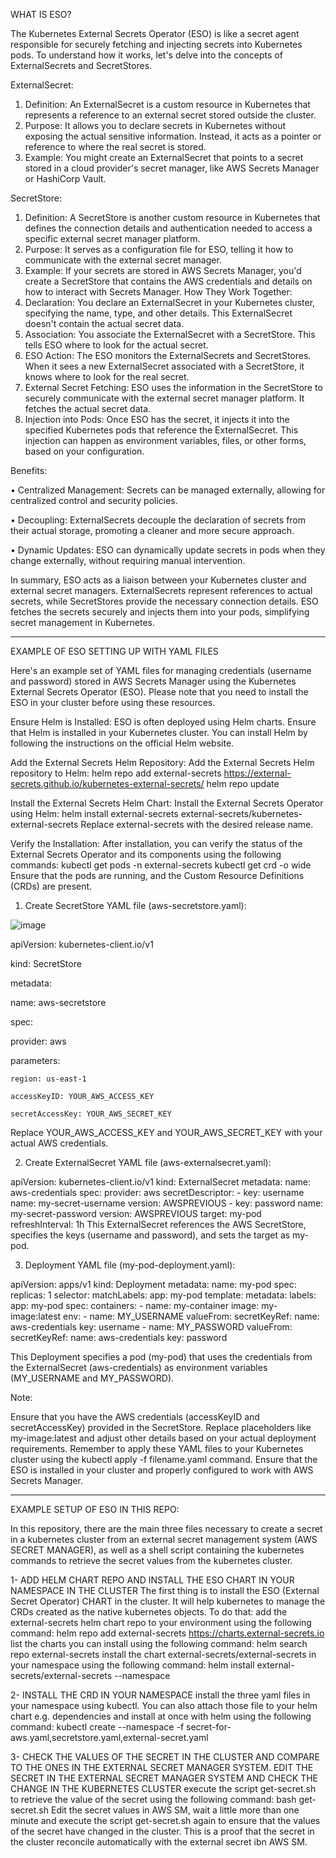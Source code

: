 WHAT IS ESO?   

The Kubernetes External Secrets Operator (ESO) is like a secret agent responsible for securely fetching and injecting secrets into Kubernetes pods. To understand how it works, let's delve into the concepts of ExternalSecrets and SecretStores.

ExternalSecret:
1. Definition: An ExternalSecret is a custom resource in Kubernetes that represents a reference to an external secret stored outside the cluster.
2. Purpose: It allows you to declare secrets in Kubernetes without exposing the actual sensitive information. Instead, it acts as a pointer or reference to where the real secret is stored.
3. Example: You might create an ExternalSecret that points to a secret stored in a cloud provider's secret manager, like AWS Secrets Manager or HashiCorp Vault.

SecretStore:
1. Definition: A SecretStore is another custom resource in Kubernetes that defines the connection details and authentication needed to access a specific external secret manager platform.
2. Purpose: It serves as a configuration file for ESO, telling it how to communicate with the external secret manager.
3. Example: If your secrets are stored in AWS Secrets Manager, you'd create a SecretStore that contains the AWS credentials and details on how to interact with Secrets Manager.
How They Work Together:
1. Declaration: You declare an ExternalSecret in your Kubernetes cluster, specifying the name, type, and other details. This ExternalSecret doesn't contain the actual secret data.
2. Association: You associate the ExternalSecret with a SecretStore. This tells ESO where to look for the actual secret.
3. ESO Action: The ESO monitors the ExternalSecrets and SecretStores. When it sees a new ExternalSecret associated with a SecretStore, it knows where to look for the real secret.
4. External Secret Fetching: ESO uses the information in the SecretStore to securely communicate with the external secret manager platform. It fetches the actual secret data.
5. Injection into Pods: Once ESO has the secret, it injects it into the specified Kubernetes pods that reference the ExternalSecret. This injection can happen as environment variables, files, or other forms, based on your configuration.

   
Benefits:      

• Centralized Management: Secrets can be managed externally, allowing for centralized control and security policies.   

• Decoupling: ExternalSecrets decouple the declaration of secrets from their actual storage, promoting a cleaner and more secure approach.   

• Dynamic Updates: ESO can dynamically update secrets in pods when they change externally, without requiring manual intervention.   


In summary, ESO acts as a liaison between your Kubernetes cluster and external secret managers. ExternalSecrets represent references to actual secrets, while SecretStores provide the necessary connection details. ESO fetches the secrets securely and injects them into your pods, simplifying secret management in Kubernetes.

_____________________________________________



EXAMPLE OF ESO SETTING UP WITH YAML FILES
 
Here's an example set of YAML files for managing credentials (username and password) stored in AWS Secrets Manager using the Kubernetes External Secrets Operator (ESO). Please note that you need to install the ESO in your cluster before using these resources.

Ensure Helm is Installed:
ESO is often deployed using Helm charts. Ensure that Helm is installed in your Kubernetes cluster. You can install Helm by following the instructions on the official Helm website.

Add the External Secrets Helm Repository:
Add the External Secrets Helm repository to Helm:
helm repo add external-secrets https://external-secrets.github.io/kubernetes-external-secrets/
helm repo update

Install the External Secrets Helm Chart:
Install the External Secrets Operator using Helm:
helm install external-secrets external-secrets/kubernetes-external-secrets
Replace external-secrets with the desired release name.

Verify the Installation:
After installation, you can verify the status of the External Secrets Operator and its components using the following commands:
kubectl get pods -n external-secrets
kubectl get crd -o wide
Ensure that the pods are running, and the Custom Resource Definitions (CRDs) are present.


1. Create SecretStore YAML file (aws-secretstore.yaml):

![image](https://github.com/vidalgithub/kemgou-eso/assets/88409846/da77429a-ad32-4190-a919-0a8fa31d854b)

apiVersion: kubernetes-client.io/v1

kind: SecretStore

metadata:

  name: aws-secretstore
  
spec:

  provider: aws
  
  parameters:
  
    region: us-east-1
    
    accessKeyID: YOUR_AWS_ACCESS_KEY

    secretAccessKey: YOUR_AWS_SECRET_KEY

    
Replace YOUR_AWS_ACCESS_KEY and YOUR_AWS_SECRET_KEY with your actual AWS credentials.


2. Create ExternalSecret YAML file (aws-externalsecret.yaml):

apiVersion: kubernetes-client.io/v1
kind: ExternalSecret
metadata:
  name: aws-credentials
spec:
  provider: aws
  secretDescriptor:
    - key: username
      name: my-secret-username
      version: AWSPREVIOUS
    - key: password
      name: my-secret-password
      version: AWSPREVIOUS
  target: my-pod
  refreshInterval: 1h
This ExternalSecret references the AWS SecretStore, specifies the keys (username and password), and sets the target as my-pod.


3. Deployment YAML file (my-pod-deployment.yaml):

apiVersion: apps/v1
kind: Deployment
metadata:
  name: my-pod
spec:
  replicas: 1
  selector:
    matchLabels:
      app: my-pod
  template:
    metadata:
      labels:
        app: my-pod
    spec:
      containers:
      - name: my-container
        image: my-image:latest
        env:
        - name: MY_USERNAME
          valueFrom:
            secretKeyRef:
              name: aws-credentials
              key: username
        - name: MY_PASSWORD
          valueFrom:
            secretKeyRef:
              name: aws-credentials
              key: password


This Deployment specifies a pod (my-pod) that uses the credentials from the ExternalSecret (aws-credentials) as environment variables (MY_USERNAME and MY_PASSWORD).


Note:

Ensure that you have the AWS credentials (accessKeyID and secretAccessKey) provided in the SecretStore.
Replace placeholders like my-image:latest and adjust other details based on your actual deployment requirements.
Remember to apply these YAML files to your Kubernetes cluster using the kubectl apply -f filename.yaml command. Ensure that the ESO is installed in your cluster and properly configured to work with AWS Secrets Manager.




_____________________________________________


EXAMPLE SETUP OF ESO IN THIS REPO:   

In this repository, there are the main three files necessary to create a secret in a kubernetes cluster from an external secret management system (AWS SECRET MANAGER), as well as a shell script containing the kubernetes commands to retrieve the secret values from the kubernetes cluster.

1- ADD HELM CHART REPO AND INSTALL THE ESO CHART IN YOUR NAMESPACE IN THE CLUSTER 
The first thing is to install the ESO (External Secret Operator) CHART in the cluster. It will help kubernetes to manage the CRDs created as the native kubernetes objects. To do that:
  add the external-secrets helm chart repo to your environment using the following command: 
helm repo add external-secrets https://charts.external-secrets.io
  list the charts you can install using the following command:
helm search repo external-secrets
  install the chart external-secrets/external-secrets in your namespace using the following command:
helm install <release-name> external-secrets/external-secrets --namespace <your-namespace>
  
2- INSTALL THE CRD IN YOUR NAMESPACE
  install the three yaml files in your namespace using kubectl. You can also attach those file to your helm chart e.g. dependencies and install at once with helm using the following command:
kubectl create --namespace <your-namespace> -f secret-for-aws.yaml,secretstore.yaml,external-secret.yaml

3- CHECK THE VALUES OF THE SECRET IN THE CLUSTER AND COMPARE TO THE ONES IN THE EXTERNAL SECRET MANAGER SYSTEM. EDIT THE SECRET IN THE EXTERNAL SECRET MANAGER SYSTEM AND CHECK THE CHANGE IN THE KUBERNETES CLUSTER
  execute the script get-secret.sh to retrieve the value of the secret using the following command:
bash get-secret.sh
Edit the secret values in AWS SM, wait a little more than one minute and execute the script get-secret.sh again to ensure that the values of the secret have changed in the cluster. This is a proof that the secret in the cluster reconcile automatically with the external secret ibn AWS SM.

